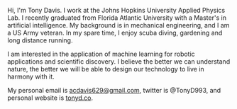 Hi, I'm Tony Davis. I work at the Johns Hopkins University Applied Physics Lab. I recently graduated from Florida Atlantic University with a Master's in artificial intelligence. My background is in mechanical engineering, and I am a US Army veteran. In my spare time, I enjoy scuba diving, gardening and long distance running. 

I am interested in the application of machine learning for robotic applications and scientific discovery. I believe the better we can understand nature, the better we will be able to design our technology to live in harmony with it. 

My personal email is acdavis629@gmail.com, twitter is @TonyD993, and personal website is [tonyd.co](https://tonyd.co).

